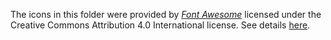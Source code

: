The icons in this folder were provided by 
[*Font Awesome*](https://fontawesome.com/) 
licensed under the Creative Commons Attribution 4.0 International license.
See details [here](https://fontawesome.com/license).